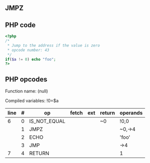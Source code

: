 JMPZ
----

PHP code
--------

``` php
<?php
/*
 * Jump to the address if the value is zero
 * opcode number: 43
 */
if($a != 0) echo "foo";
?>
```

PHP opcodes
-----------

Function name: (null)

Compiled variables: !0=$a

| line | \#  | op             | fetch | ext | return | operands |
|------|-----|----------------|-------|-----|--------|----------|
| 6    | 0   | IS\_NOT\_EQUAL |       |     | \~0    | !0,0     |
|      | 1   | JMPZ           |       |     |        | \~0,-\>4 |
|      | 2   | ECHO           |       |     |        | 'foo'    |
|      | 3   | JMP            |       |     |        | -\>4     |
| 7    | 4   | RETURN         |       |     |        | 1        |
